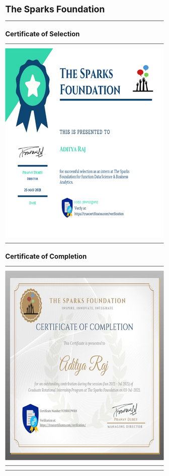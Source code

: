 # The Sparks Foundation

<hr>    </hr>

## Certificate of Selection
<hr>    </hr>

<img src="Certificatte of Selection.png"  alt="Trulli" width="1000" height="600">

<hr>    </hr>

## Certificate of Completion

<hr>    </hr>

<img src="Certificate of Completion.png"  alt="Trulli" width="1000" height="600">


<hr>    </hr>
<hr>    </hr>
